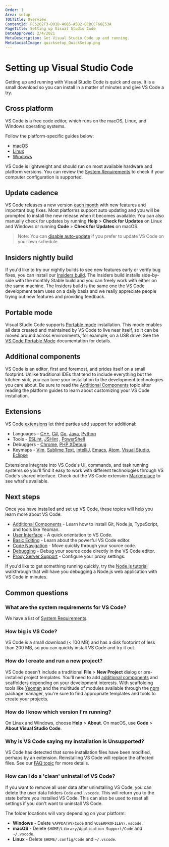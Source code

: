 ```yaml
---
Order: 1
Area: setup
TOCTitle: Overview
ContentId: FC5262F3-D91D-4665-A5D2-BCBCCF66E53A
PageTitle: Setting up Visual Studio Code
DateApproved: 2/4/2021
MetaDescription: Get Visual Studio Code up and running.
MetaSocialImage: quicksetup_QuickSetup.png
---
```

# Setting up Visual Studio Code

Getting up and running with Visual Studio Code is quick and easy. It is a small download so you can install in a matter of minutes and give VS Code a try.

## Cross platform

VS Code is a free code editor, which runs on the macOS, Linux, and Windows operating systems.

Follow the platform-specific guides below:

* [macOS](/docs/setup/mac.md)
* [Linux](/docs/setup/linux.md)
* [Windows](/docs/setup/windows.md)

VS Code is lightweight and should run on most available hardware and platform versions. You can review the [System Requirements](/docs/supporting/requirements.md) to check if your computer configuration is supported.

## Update cadence

VS Code releases a new version [each month](/updates) with new features and important bug fixes. Most platforms support auto updating and you will be prompted to install the new release when it becomes available. You can also manually check for updates by running **Help** > **Check for Updates** on Linux and Windows or running **Code** > **Check for Updates** on macOS.

>Note: You can [disable auto-update](/docs/supporting/faq.md#how-do-i-opt-out-of-vs-code-autoupdates) if you prefer to update VS Code on your own schedule.

## Insiders nightly build

If you'd like to try our nightly builds to see new features early or verify bug fixes, you can install our [Insiders build](/insiders). The Insiders build installs side-by-side with the monthly Stable build and you can freely work with either on the same machine. The Insiders build is the same one the VS Code development team uses on a daily basis and we really appreciate people trying out new features and providing feedback.

## Portable mode

Visual Studio Code supports [Portable mode](https://en.wikipedia.org/wiki/Portable_application) installation. This mode enables all data created and maintained by VS Code to live near itself, so it can be moved around across environments, for example, on a USB drive. See the [VS Code Portable Mode](/docs/editor/portable.md) documentation for details.

## Additional components

VS Code is an editor, first and foremost, and prides itself on a small footprint. Unlike traditional IDEs that tend to include everything but the kitchen sink, you can tune your installation to the development technologies you care about. Be sure to read the [Additional Components](/docs/setup/additional-components.md) topic after reading the platform guides to learn about customizing your VS Code installation.

## Extensions

VS Code [extensions](/docs/editor/extension-gallery.md) let third parties add support for additional:

* Languages - [C++](/docs/languages/cpp.md), [C#](/docs/languages/csharp.md), [Go](/docs/languages/go.md), [Java](/docs/languages/java.md), [Python](/docs/languages/python.md)
* Tools - [ESLint](https://marketplace.visualstudio.com/items/dbaeumer.vscode-eslint), [JSHint](https://marketplace.visualstudio.com/items/dbaeumer.jshint) , [PowerShell](https://marketplace.visualstudio.com/items?itemName=ms-vscode.PowerShell)
* Debuggers - [Chrome](https://marketplace.visualstudio.com/items?itemName=msjsdiag.debugger-for-chrome), [PHP XDebug](https://marketplace.visualstudio.com/items?itemName=felixfbecker.php-debug).
* Keymaps - [Vim](https://marketplace.visualstudio.com/items?itemName=vscodevim.vim), [Sublime Text](https://marketplace.visualstudio.com/items?itemName=ms-vscode.sublime-keybindings), [IntelliJ](https://marketplace.visualstudio.com/items?itemName=k--kato.intellij-idea-keybindings), [Emacs](https://marketplace.visualstudio.com/items?itemName=hiro-sun.vscode-emacs), [Atom](https://marketplace.visualstudio.com/items?itemName=ms-vscode.atom-keybindings), [Visual Studio](https://marketplace.visualstudio.com/items?itemName=ms-vscode.vs-keybindings), [Eclipse](https://marketplace.visualstudio.com/items?itemName=alphabotsec.vscode-eclipse-keybindings)

Extensions integrate into VS Code's UI, commands, and task running systems so you'll find it easy to work with different technologies through VS Code's shared interface. Check out the VS Code extension [Marketplace](https://marketplace.visualstudio.com/vscode) to see what's available.

## Next steps

Once you have installed and set up VS Code, these topics will help you learn more about VS Code:

* [Additional Components](/docs/setup/additional-components.md) - Learn how to install Git, Node.js, TypeScript, and tools like Yeoman.
* [User Interface](/docs/getstarted/userinterface.md) - A quick orientation to VS Code.
* [Basic Editing](/docs/editor/codebasics.md) - Learn about the powerful VS Code editor.
* [Code Navigation](/docs/editor/editingevolved.md) - Move quickly through your source code.
* [Debugging](/docs/editor/debugging.md) - Debug your source code directly in the VS Code editor.
* [Proxy Server Support](/docs/setup/network.md) - Configure your proxy settings.

If you'd like to get something running quickly, try the [Node.js tutorial](/docs/nodejs/nodejs-tutorial.md) walkthrough that will have you debugging a Node.js web application with VS Code in minutes.

## Common questions

### What are the system requirements for VS Code?

We have a list of [System Requirements](/docs/supporting/requirements.md).

### How big is VS Code?

VS Code is a small download (< 100 MB) and has a disk footprint of less than 200 MB, so you can quickly install VS Code and try it out.

### How do I create and run a new project?

VS Code doesn't include a traditional **File** > **New Project** dialog or pre-installed project templates. You'll need to add [additional components](/docs/setup/additional-components.md) and scaffolders depending on your development interests. With scaffolding tools like [Yeoman](https://yeoman.io/) and the multitude of modules available through the [npm](https://www.npmjs.com/) package manager, you're sure to find appropriate templates and tools to create your projects.

### How do I know which version I'm running?

On Linux and Windows, choose **Help** > **About**. On macOS, use **Code** > **About Visual Studio Code**.

### Why is VS Code saying my installation is Unsupported?

VS Code has detected that some installation files have been modified, perhaps by an extension. Reinstalling VS Code will replace the affected files. See our [FAQ topic](/docs/supporting/faq.md#installation-appears-to-be-corrupt-unsupported) for more details.

### How can I do a 'clean' uninstall of VS Code?

If you want to remove all user data after uninstalling VS Code, you can delete the user data folders `Code` and `.vscode`. This will return you to the state before you installed VS Code. This can also be used to reset all settings if you don't want to uninstall VS Code.

The folder locations will vary depending on your platform:

* **Windows** - Delete `%APPDATA%\Code` and `%USERPROFILE%\.vscode`.
* **macOS** - Delete `$HOME/Library/Application Support/Code` and `~/.vscode`.
* **Linux** - Delete `$HOME/.config/Code` and `~/.vscode`.
